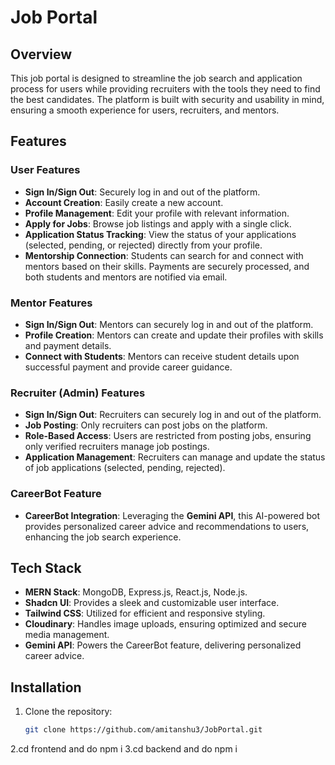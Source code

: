 # Job Portal

## Overview
This job portal is designed to streamline the job search and application process for users while providing recruiters with the tools they need to find the best candidates. The platform is built with security and usability in mind, ensuring a smooth experience for users, recruiters, and mentors.

## Features

### User Features
- **Sign In/Sign Out**: Securely log in and out of the platform.
- **Account Creation**: Easily create a new account.
- **Profile Management**: Edit your profile with relevant information.
- **Apply for Jobs**: Browse job listings and apply with a single click.
- **Application Status Tracking**: View the status of your applications (selected, pending, or rejected) directly from your profile.
- **Mentorship Connection**: Students can search for and connect with mentors based on their skills. Payments are securely processed, and both students and mentors are notified via email.

### Mentor Features
- **Sign In/Sign Out**: Mentors can securely log in and out of the platform.
- **Profile Creation**: Mentors can create and update their profiles with skills and payment details.
- **Connect with Students**: Mentors can receive student details upon successful payment and provide career guidance.

### Recruiter (Admin) Features
- **Sign In/Sign Out**: Recruiters can securely log in and out of the platform.
- **Job Posting**: Only recruiters can post jobs on the platform.
- **Role-Based Access**: Users are restricted from posting jobs, ensuring only verified recruiters manage job postings.
- **Application Management**: Recruiters can manage and update the status of job applications (selected, pending, rejected).

### CareerBot Feature
- **CareerBot Integration**: Leveraging the **Gemini API**, this AI-powered bot provides personalized career advice and recommendations to users, enhancing the job search experience.

## Tech Stack
- **MERN Stack**: MongoDB, Express.js, React.js, Node.js.
- **Shadcn UI**: Provides a sleek and customizable user interface.
- **Tailwind CSS**: Utilized for efficient and responsive styling.
- **Cloudinary**: Handles image uploads, ensuring optimized and secure media management.
- **Gemini API**: Powers the CareerBot feature, delivering personalized career advice.

## Installation

1. Clone the repository:
   ```bash
   git clone https://github.com/amitanshu3/JobPortal.git
2.cd frontend and do npm i
3.cd backend and do npm i
